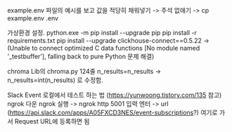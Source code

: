 example.env 파일의 예시를 보고 값을 적당히 채워넣기 -> 주석 없애기 -> cp example.env .env

가상환경 설정.
python.exe -m pip install --upgrade pip
pip install -r requirements.txt
pip install --upgrade clickhouse-connect==0.5.22  ->  (Unable to connect optimized C data functions [No module named '_testbuffer'], falling back to pure Python 문제 해결)

chroma Lib의 chroma.py 124줄 n_results=n_results -> n_results=int(n_results) 로 수정함.

Slack Event 로컬에서 테스트 하는 법 (https://yunwoong.tistory.com/135 참고)
ngrok 다운
ngrok 실행 -> ngrok http 5001 입력 엔터 -> url (https://api.slack.com/apps/A05FXCD3NES/event-subscriptions?) 여기로 가서 Request URL에 등록하면 됨